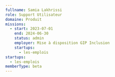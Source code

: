 ```yaml
---
fullname: Samia Lakhrissi
role: Support Utilisateur
domaine: Produit
missions:
  - start: 2023-07-01
    end: 2024-06-30
    status: admin
    employer: Mise à disposition GIP Inclusion
    startups:
      - les-emplois
startups:
  - les-emplois
memberType: beta
---
```

